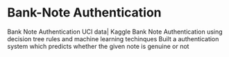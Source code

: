 # Bank-Note Authentication
Bank Note Authentication UCI data| Kaggle
Bank Note Authentication using decision tree rules and machine learning techinques
Built a authentication system which predicts whether the given note is genuine or not
